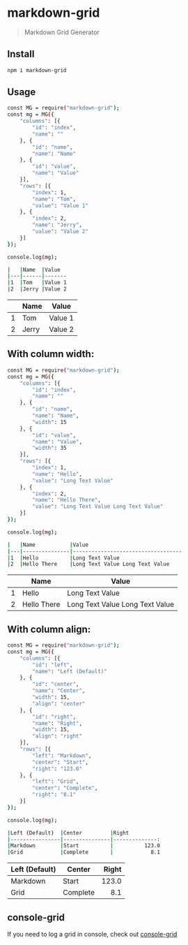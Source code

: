 # markdown-grid
> Markdown Grid Generator

## Install
```sh
npm i markdown-grid
```

## Usage

```sh  
const MG = require("markdown-grid");
const mg = MG({
    "columns": [{
        "id": "index",
        "name": ""
    }, {
        "id": "name",
        "name": "Name"
    }, {
        "id": "value",
        "name": "Value"
    }],
    "rows": [{
        "index": 1,
        "name": "Tom",
        "value": "Value 1"
    }, {
        "index": 2,
        "name": "Jerry",
        "value": "Value 2"
    }]
});

console.log(mg);  

|   |Name  |Value  
|---|------|-------
|1  |Tom   |Value 1
|2  |Jerry |Value 2  
```  
|   |Name  |Value  
|---|------|-------
|1  |Tom   |Value 1
|2  |Jerry |Value 2  
## With column width:  
```sh  
const MG = require("markdown-grid");
const mg = MG({
    "columns": [{
        "id": "index",
        "name": ""
    }, {
        "id": "name",
        "name": "Name",
        "width": 15
    }, {
        "id": "value",
        "name": "Value",
        "width": 35
    }],
    "rows": [{
        "index": 1,
        "name": "Hello",
        "value": "Long Text Value"
    }, {
        "index": 2,
        "name": "Hello There",
        "value": "Long Text Value Long Text Value"
    }]
});

console.log(mg);  

|   |Name           |Value                              
|---|---------------|-----------------------------------
|1  |Hello          |Long Text Value                    
|2  |Hello There    |Long Text Value Long Text Value      
```  
|   |Name           |Value                              
|---|---------------|-----------------------------------
|1  |Hello          |Long Text Value                    
|2  |Hello There    |Long Text Value Long Text Value      
## With column align:  
```sh  
const MG = require("markdown-grid");
const mg = MG({
    "columns": [{
        "id": "left",
        "name": "Left (Default)"
    }, {
        "id": "center",
        "name": "Center",
        "width": 15,
        "align": "center"
    }, {
        "id": "right",
        "name": "Right",
        "width": 15,
        "align": "right"
    }],
    "rows": [{
        "left": "Markdown",
        "center": "Start",
        "right": "123.0"
    }, {
        "left": "Grid",
        "center": "Complete",
        "right": "8.1"
    }]
});

console.log(mg);  

|Left (Default)  |Center         |Right          
|----------------|---------------|--------------:
|Markdown        |Start          |          123.0
|Grid            |Complete       |            8.1  
```  
|Left (Default)  |Center         |Right          
|----------------|---------------|--------------:
|Markdown        |Start          |          123.0
|Grid            |Complete       |            8.1


## console-grid
If you need to log a grid in console, check out [console-grid](https://github.com/cenfun/console-grid)